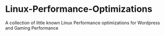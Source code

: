 # Linux-Performance-Optimizations
A collection of little known Linux Performance optimizations for Wordpress and Gaming Performance
